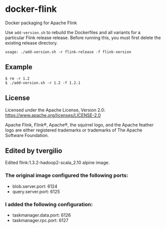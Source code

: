 docker-flink
============

Docker packaging for Apache Flink

Use `add-version.sh` to rebuild the Dockerfiles and all variants for a
particular Flink release release. Before running this, you must first delete
the existing release directory.

    usage: ./add-version.sh -r flink-release -f flink-version

Example
-------

    $ rm -r 1.2
    $ ./add-version.sh -r 1.2 -f 1.2.1

License
-------

Licensed under the Apache License, Version 2.0: https://www.apache.org/licenses/LICENSE-2.0

Apache Flink, Flink®, Apache®, the squirrel logo, and the Apache feather logo are either registered trademarks or trademarks of The Apache Software Foundation.

Edited by tvergilio
-------------------

Edited flink:1.3.2-hadoop2-scala_2.10 alpine image.

### The original image configured the following ports:
* blob.server.port: 6124
* query.server.port: 6125

### I added the following configuration:
* taskmanager.data.port: 6126
* taskmanager.rpc.port: 6127

